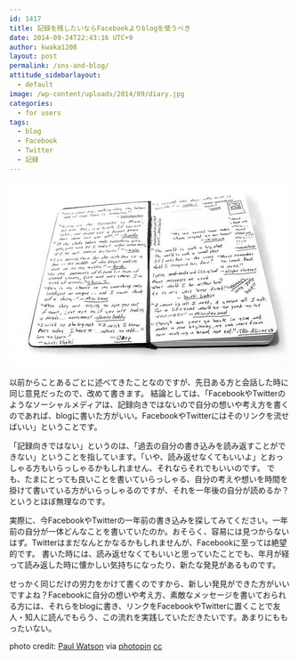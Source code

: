 ```yaml
---
id: 1417
title: 記録を残したいならFacebookよりblogを使うべき
date: 2014-09-24T22:43:16 UTC+9
author: kwaka1208
layout: post
permalink: /sns-and-blog/
attitude_sidebarlayout:
  - default
image: /wp-content/uploads/2014/09/diary.jpg
categories:
  - for users
tags:
  - blog
  - Facebook
  - Twitter
  - 記録
---
```

![diary](/assets/images/2014/09/diary.jpg)
<p>
以前からことあるごとに述べてきたことなのですが、先日ある方と会話した時に同じ意見だったので、改めて書きます。
結論としては、「FacebookやTwitterのようなソーシャルメディアは、記録向きではないので自分の想いや考え方を書くのであれば、blogに書いた方がいい。FacebookやTwitterにはそのリンクを流せばいい」ということです。
</p>
<p>
「記録向きではない」というのは、「過去の自分の書き込みを読み返すことができない」ということを指しています。「いや、読み返せなくてもいいよ」とおっしゃる方もいらっしゃるかもしれません、それならそれでもいいのです。
でも、たまにとっても良いことを書いていらっしゃる、自分の考えや想いを時間を掛けて書いている方がいらっしゃるのですが、それを一年後の自分が読めるか？というとほぼ無理なのです。
</p>
<p>
実際に、今FacebookやTwitterの一年前の書き込みを探してみてください。一年前の自分が一体どんなことを書いていたのか。おそらく、容易には見つからないはず。Twitterはまだなんとかなるかもしれませんが、Facebookに至っては絶望的です。
書いた時には、読み返せなくてもいいと思っていたことでも、年月が経って読み返した時に懐かしい気持ちになったり、新たな発見があるものです。
</p>
<p>
せっかく同じだけの労力をかけて書くのですから、新しい発見ができた方がいいですよね？Facebookに自分の想いや考え方、素敵なメッセージを書いておられる方には、それらをblogに書き、リンクをFacebookやTwitterに置くことで友人・知人に読んでもらう、この流れを実践していただきたいです。あまりにももったいない。
</p>

photo credit: [Paul Watson](https://www.flickr.com/photos/paulwatson/5184351/) via [photopin](http://photopin.com) [cc](http://creativecommons.org/licenses/by-nc-sa/2.0/)